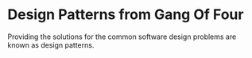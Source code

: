 # Design Patterns from Gang Of Four

Providing the solutions for the common software design problems are known as design patterns.
